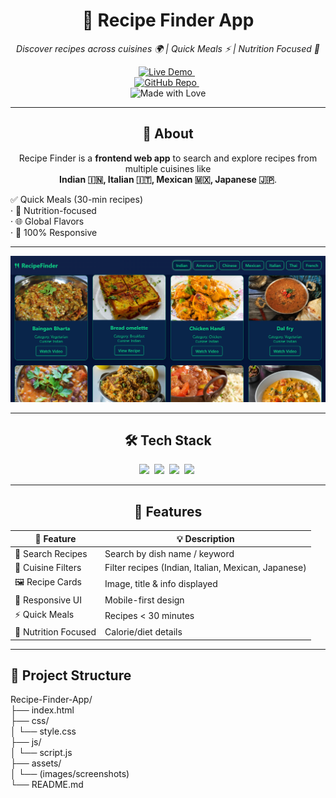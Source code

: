 <h1 align="center">🍴 Recipe Finder App</h1>
<p align="center">
  <i>Discover recipes across cuisines 🌍 | Quick Meals ⚡ | Nutrition Focused 🥗</i>
</p>

<p align="center">
  <!-- Live Demo -->
  <a href="https://shivammaurya2002.github.io/Recipe-Finder-App/" target="_blank">
    <img src="https://img.shields.io/badge/🚀 Live%20Demo-1E90FF?style=for-the-badge&logo=google-chrome&logoColor=white" alt="Live Demo">
  </a>
  &nbsp;<br>
  <!-- GitHub Repo -->
  <a href="https://github.com/ShivamMaurya2002/Recipe-Finder-App" target="_blank">
    <img src="https://img.shields.io/badge/GitHub Repo-181717?style=for-the-badge&logo=github&logoColor=white" alt="GitHub Repo">
  </a>
  &nbsp;<br>
  <!-- Made With Love -->
  <img src="https://img.shields.io/badge/Made%20With-❤️ Love-FF1493?style=for-the-badge" alt="Made with Love">
</p>

---

<h2 align="center">📖 About</h2>

<p align="center">
  Recipe Finder is a <b>frontend web app</b> to search and explore recipes from multiple cuisines like <br>
  <b>Indian 🇮🇳, Italian 🇮🇹, Mexican 🇲🇽, Japanese 🇯🇵</b>.
</p>

<p>
  ✅ Quick Meals (30-min recipes) <br>· 🥦 Nutrition-focused <br>· 🌐 Global Flavors <br>· 📱 100% Responsive
</p>

---

<!-- Banner -->
  <div align="center">
  <img src="assets/Home1.png" alt="Recipe Finder Banner" width="800">
  </div>
  
---

<h2 align="center">🛠️ Tech Stack</h2>

<p align="center">
  <img src="https://img.shields.io/badge/HTML5-orange?style=for-the-badge&logo=html5&logoColor=white">&nbsp
  <img src="https://img.shields.io/badge/CSS3-blue?style=for-the-badge&logo=css3&logoColor=white">&nbsp
  <img src="https://img.shields.io/badge/JavaScript-yellow?style=for-the-badge&logo=javascript&logoColor=black">&nbsp
  <img src="https://img.shields.io/badge/GitHub%20Pages-purple?style=for-the-badge&logo=github&logoColor=white">&nbsp
</p>

---

<h2 align="center">🚀 Features</h2>

<div align="center">

| 🌟 Feature | 💡 Description |
|------------|----------------|
| 🔎 Search Recipes | Search by dish name / keyword |
| 🍛 Cuisine Filters | Filter recipes (Indian, Italian, Mexican, Japanese) |
| 🖼️ Recipe Cards | Image, title & info displayed |
| 📱 Responsive UI | Mobile-first design |
| ⚡ Quick Meals | Recipes < 30 minutes |
| 🥗 Nutrition Focused | Calorie/diet details |

</div>

---

<h2>📂 Project Structure</h2>
  
Recipe-Finder-App/</br>
├── index.html</br>├── css/</br>
│   └── style.css</br>
├── js/</br>
│   └── script.js</br>
├── assets/</br>
│   └── (images/screenshots)</br>
└── README.md
